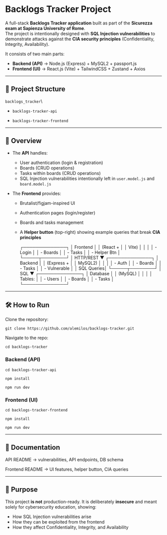 # Backlogs Tracker Project

A full-stack **Backlogs Tracker application** built as part of the **Sicurezza exam at Sapienza University of Rome**.  
The project is intentionally designed with **SQL Injection vulnerabilities** to demonstrate attacks against the **CIA security principles** (Confidentiality, Integrity, Availability).

It consists of two main parts:

- **Backend (API)** → Node.js (Express) + MySQL2 + passport.js
- **Frontend (UI)** → React.js (Vite) + TailwindCSS + Zustand + Axios

---

## 📂 Project Structure

`backlogs_tracker`\

- `backlogs-tracker-api`

- `backlogs-tracker-frontend`

---

## 🔎 Overview

- The **API** handles:

  - User authentication (login & registration)
  - Boards (CRUD operations)
  - Tasks within boards (CRUD operations)
  - SQL Injection vulnerabilities intentionally left in `user.model.js` and `board.model.js`

- The **Frontend** provides:
  - Brutalist/figjam-inspired UI
  - Authentication pages (login/register)
  - Boards and tasks management
  - A **Helper button** (top-right) showing example queries that break **CIA principles**

      ┌──────────────┐
      │  Frontend    │
      │  (React +    │
      │   Vite)      │
      │              │
      │ - Login      │
      │ - Boards     │
      │ - Tasks      │
      │ - Helper Btn │
      └─────┬────────┘
            │ HTTP/REST
            ▼
      ┌──────────────┐
      │   Backend    │
      │  (Express +  │
      │   MySQL2)    │
      │              │
      │ - Auth       │
      │ - Boards     │
      │ - Tasks      │
      │ - Vulnerable │
      │   SQL Queries│
      └─────┬────────┘
            │ SQL
            ▼
      ┌──────────────┐
      │   Database   │
      │   (MySQL)    │
      │              │
      │ Tables:      │
      │ - Users      │
      │ - Boards     │
      │ - Tasks      │
      └──────────────┘


---

## 🛠️ How to Run

Clone the repository:

`git clone https://github.com/alemilos/backlogs-tracker.git`

Navigate to the repo:

`cd backlogs-tracker`

### Backend (API)

`cd backlogs-tracker-api`

`npm install`

`npm run dev`

### Frontend (UI)

`cd backlogs-tracker-frontend`

`npm install`

`npm run dev`

---

## 📑 Documentation

API README
→ vulnerabilities, API endpoints, DB schema

Frontend README
→ UI features, helper button, CIA queries

---

## 🎯 Purpose

This project **is not** production-ready.
It is deliberately **insecure** and meant solely for cybersecurity education, showing:

- How SQL Injection vulnerabilities arise
- How they can be exploited from the frontend
- How they affect Confidentiality, Integrity, and Availability
